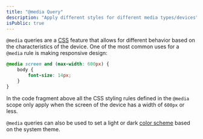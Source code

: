 ```yaml
---
title: "@media Query"
description: "Apply different styles for different media types/devices"
isPublic: true
---
```


`@media` queries are a [CSS](css) feature that allows for different behavior
based on the characteristics of the device. One of the most common uses for a
`@media` rule is making responsive design:

```css
@media screen and (max-width: 600px) {
    body {
        font-size: 14px;
    }
}
```

In the code fragment above all the CSS styling rules defined in the `@media`
scope only apply when the screen of the device has a width of `600px` or less.

`@media` queries can also be used to set a light or dark
[color scheme](color-scheme) based on the system theme.
